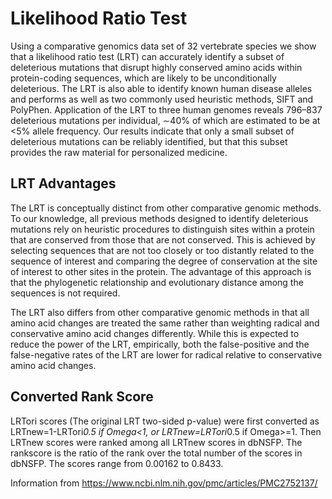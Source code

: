 # Likelihood Ratio Test

 Using a comparative genomics data set of 32 vertebrate species we show that a likelihood ratio test (LRT) can accurately identify a subset of deleterious mutations that disrupt highly conserved amino acids within protein-coding sequences, which are likely to be unconditionally deleterious. The LRT is also able to identify known human disease alleles and performs as well as two commonly used heuristic methods, SIFT and PolyPhen. Application of the LRT to three human genomes reveals 796–837 deleterious mutations per individual, ∼40% of which are estimated to be at <5% allele frequency. Our results indicate that only a small subset of deleterious mutations can be reliably identified, but that this subset provides the raw material for personalized medicine.

  ## LRT Advantages

  The LRT is conceptually distinct from other comparative genomic methods. To our knowledge, all previous methods designed to identify deleterious mutations rely on heuristic procedures to distinguish sites within a protein that are conserved from those that are not conserved. This is achieved by selecting sequences that are not too closely or too distantly related to the sequence of interest and comparing the degree of conservation at the site of interest to other sites in the protein. The advantage of this approach is that the phylogenetic relationship and evolutionary distance among the sequences is not required. 

  The LRT also differs from other comparative genomic methods in that all amino acid changes are treated the same rather than weighting radical and conservative amino acid changes differently. While this is expected to reduce the power of the LRT, empirically, both the false-positive and the false-negative rates of the LRT are lower for radical relative to conservative amino acid changes.

## Converted Rank Score

  LRTori scores (The original LRT two-sided p-value) were first converted as LRTnew=1-LRTori*0.5 if Omega<1, or LRTnew=LRTori*0.5 if Omega>=1. Then LRTnew scores were ranked among all LRTnew scores in dbNSFP. The rankscore is the ratio of the rank over the total number of the scores in dbNSFP. The scores range from 0.00162 to 0.8433.

Information from https://www.ncbi.nlm.nih.gov/pmc/articles/PMC2752137/